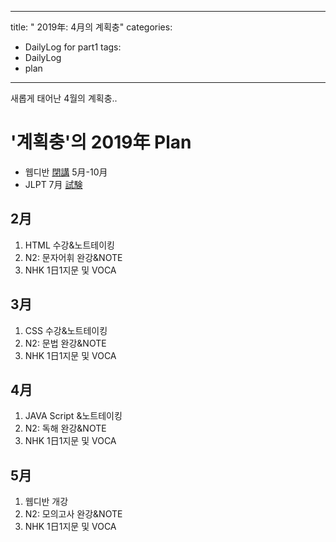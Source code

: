 ---
title: " 2019年: 4月의 계획충"
categories:
  - DailyLog for part1
tags:
  - DailyLog
  - plan
  ---
  <!DOCTYPE html>
<html>
<head>
새롭게 태어난 4월의 계획충.. 
</head>

<body>
<h1>'계획충'의 2019年 Plan</h1>
<ul>
<li>웹디반 <a target="_blank" href="https://ja.dict.naver.com/entry/jk/JK000000079423.nhn" title="종강:へいこう"> 閉講</a> 5月-10月</li>
<li>JLPT 7月 <a target="_blank" href="https://ja.dict.naver.com/entry/jk/JK000000036611.nhn" title="시험:しけん"> 試験</a></li>
</ul>

<h2>2月</h2>
<ol>
<li>HTML 수강&노트테이킹</li>
<li>N2: 문자어휘 완강&NOTE</li>
<li>NHK 1日1지문 및 VOCA</li>
</ol>

<h2>3月</h2>
<ol>
<li>CSS 수강&노트테이킹</li>
<li>N2: 문법 완강&NOTE</li>
<li>NHK 1日1지문 및 VOCA</li>
</ol>

<h2>4月</h2>
<ol>
<li>JAVA Script &노트테이킹</li>
<li>N2: 독해 완강&NOTE</li>
<li>NHK 1日1지문 및 VOCA</li>
</ol>

<h2>5月</h2>
<ol>
<li>웹디반 개강</li>
<li>N2: 모의고사 완강&NOTE</li>
<li>NHK 1日1지문 및 VOCA</li>
</ol>
</body>
</html>
</!DOCTYPE html>
